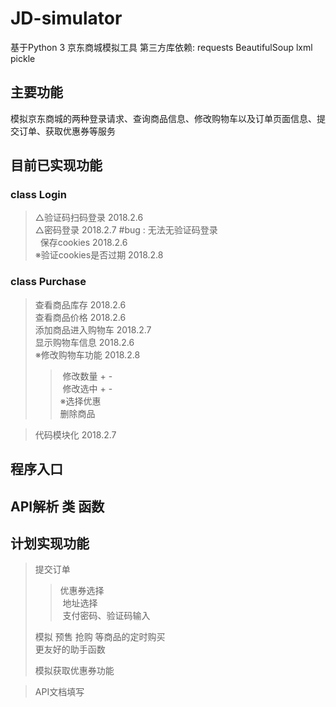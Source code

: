# JD-simulator
基于Python 3 京东商城模拟工具
第三方库依赖:
  requests
  BeautifulSoup
  lxml
  pickle
## 主要功能
模拟京东商城的两种登录请求、查询商品信息、修改购物车以及订单页面信息、提交订单、获取优惠券等服务
## 目前已实现功能
### class Login
> △验证码扫码登录 2018.2.6 </br> 
> △密码登录 2018.2.7 #bug : 无法无验证码登录 </br> 
>   保存cookies 2018.2.6 </br>
> ※验证cookies是否过期 2018.2.8 </br>
### class Purchase
>   查看商品库存 2018.2.6 </br>
>   查看商品价格 2018.2.6 </br>
>   添加商品进入购物车 2018.2.7 </br>
>   显示购物车信息 2018.2.6 </br>
> ※修改购物车功能 2018.2.8 </br>
>>  修改数量 + -  </br>
>>  修改选中 + -  </br>
>>※选择优惠  </br>
>>  删除商品  </br>

>   代码模块化 2018.2.7 </br>
## 程序入口
## API解析 类 函数
## 计划实现功能
> 提交订单 </br>
>>  优惠券选择  </br>
>>  地址选择  </br>
>>  支付密码、验证码输入  </br>
>>  
>   模拟 预售 抢购 等商品的定时购买 </br>
>   更友好的助手函数 </br>
> 
>   模拟获取优惠券功能  </br>

>   API文档填写  </br>
